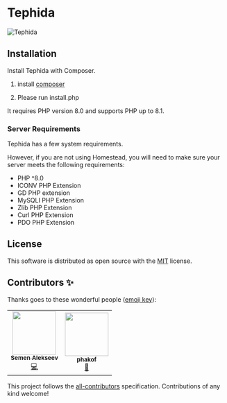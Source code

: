 # Tephida

![Tephida](https://raw.githubusercontent.com/Tephida/vii/master/images/app.gif)

<a name="installation"></a>

## Installation

Install Tephida with Composer.

1. install [composer](https://getcomposer.org/)

2. Please run install.php

It requires PHP version 8.0 and supports PHP up to 8.1.

<a name="server-requirements"></a>

### Server Requirements

Tephida has a few system requirements.

However, if you are not using Homestead, you will need to make sure your server meets the following requirements:

- PHP ^8.0
- ICONV PHP Extension
- GD PHP extension
- MySQLI PHP Extension
- Zlib PHP Extension
- Curl PHP Extension
- PDO PHP Extension

## License

This software is distributed as open source with the [MIT](https://github.com/tephida/tephida/blob/master/LICENSE)
license.

## Contributors ✨

Thanks goes to these wonderful people ([emoji key](https://allcontributors.org/docs/en/emoji-key)):

<!-- ALL-CONTRIBUTORS-LIST:START - Do not remove or modify this section -->
<!-- prettier-ignore-start -->
<!-- markdownlint-disable -->
<table>
  <tr>
    <td align="center"><a href="https://github.com/semyon492"><img src="https://avatars.githubusercontent.com/u/22177963?v=4?s=100" width="100px;" alt=""/><br /><sub><b>Semen Alekseev</b></sub></a><br /><a href="https://github.com/Tephida/Tephida/commits?author=semyon492" title="Code">💻</a></td>
    <td align="center"><a href="https://github.com/phakof"><img src="https://avatars.githubusercontent.com/u/62615948?v=4?s=100" width="100px;" alt=""/><br /><sub><b>phakof</b></sub></a><br /><a href="https://github.com/Tephida/Tephida/pulls?q=is%3Apr+reviewed-by%3Aphakof" title="Reviewed Pull Requests">👀</a></td>
  </tr>
</table>

<!-- markdownlint-restore -->
<!-- prettier-ignore-end -->

<!-- ALL-CONTRIBUTORS-LIST:END -->

This project follows the [all-contributors](https://github.com/all-contributors/all-contributors) specification. Contributions of any kind welcome!

